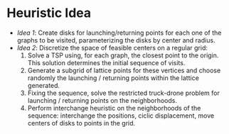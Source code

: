 # Heuristic Idea

- _Idea 1_: Create disks for launching/returning points for each one of the graphs to be visited, parameterizing the disks by center and radius.
- _Idea 2_: Discretize the space of feasible centers on a regular grid:
  1. Solve a TSP using, for each graph, the closest point to the origin. This solution determines the initial sequence of visits.
  2. Generate a subgrid of lattice points for these vertices and choose randomly the launching / returning points within the lattice generated.
  3. Fixing the sequence, solve the restricted truck-drone problem for launching / returning points on the neighborhoods.
  4. Perform interchange heuristic on the neighborhoods of the sequence: interchange the positions, ciclic displacement, move centers of disks to points in the grid.

